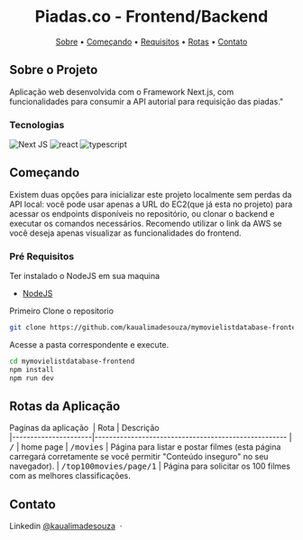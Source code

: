 [JAVASCRIPT__BADGE]: https://img.shields.io/badge/Javascript-000?style=for-the-badge&logo=javascript
[TYPESCRIPT__BADGE]: https://img.shields.io/badge/typescript-D4FAFF?style=for-the-badge&logo=typescript
[REACT__BADGE]: https://img.shields.io/badge/React-005CFE?style=for-the-badge&logo=react
[VUE__BADGE]: https://img.shields.io/badge/VueJS-fff?style=for-the-badge&logo=vue
[GATSBY__BADGE]: https://img.shields.io/badge/Gatsby-7026b9?style=for-the-badge&logo=gatsby
[ANGULAR__BADGE]: https://img.shields.io/badge/Angular-red?style=for-the-badge&logo=angular
[PROJECT__BADGE]: https://img.shields.io/badge/📱Visit_this_project-000?style=for-the-badge&logo=project
[PROJECT__URL]: https://github.com/Fernanda-Kipper/Readme-Templates

<h1 align="center" style="font-weight: bold;">Piadas.co - Frontend/Backend</h1>

<p align="center">
 <a href="#about">Sobre</a> • 
 <a href="#started">Começando</a> • 
  <a href="#prerequisites">Requisitos</a> • 
  <a href="#routes">Rotas</a> •
 <a href="#contato">Contato</a>
</p>

<h2 id="about">Sobre o Projeto</h2>

Aplicação web desenvolvida com o Framework Next.js, com funcionalidades para consumir a API autorial para requisição das piadas."

<h3>Tecnologias</h3>

![Next JS](https://img.shields.io/badge/Next-black?style=for-the-badge&logo=next.js&logoColor=white)
![react][REACT__BADGE]
![typescript][TYPESCRIPT__BADGE]

<h2 id="started">Começando</h2>

Existem duas opções para inicializar este projeto localmente sem perdas da API local: você pode usar apenas a URL do EC2(que já esta no projeto) para acessar os endpoints disponíveis no repositório, ou clonar o backend e executar os comandos necessários. Recomendo utilizar o link da AWS se você deseja apenas visualizar as funcionalidades do frontend.

<h3 id="prerequisites">Pré Requisitos</h3>

Ter instalado o NodeJS em sua maquina
- [NodeJS](https://nodejs.org/pt)

Primeiro Clone o repositorio

```bash
git clone https://github.com/kaualimadesouza/mymovielistdatabase-frontend.git
```

Acesse a pasta correspondente e execute.

```bash
cd mymovielistdatabase-frontend
npm install
npm run dev
```

<h2 id="routes">Rotas da Aplicação</h2>

Paginas da aplicação
​
| Rota               | Descrição                                          
|----------------------|-----------------------------------------------------
| <kbd>/</kbd>     | home page
| <kbd>/movies</kbd>     | Página para listar e postar filmes (esta página carregará corretamente se você permitir "Conteúdo inseguro" no seu navegador).
| <kbd>/top100movies/page/1</kbd>     | Página para solicitar os 100 filmes com as melhores classificações.


<h2 id="contato">Contato</h2>

Linkedin [@kaualimadesouza](https://www.linkedin.com/in/kaualimadesouza/) &nbsp;&middot;&nbsp;
